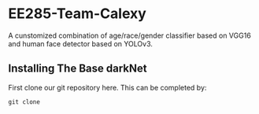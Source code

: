 # EE285-Team-Calexy
A cunstomized combination of age/race/gender classifier based on VGG16 and human face detector based on YOLOv3.

## Installing The Base darkNet
First clone our git repository here. This can be completed by:
```
git clone 
